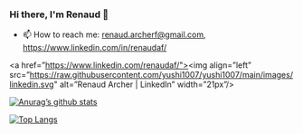 ### Hi there, I'm Renaud 👋

- 📫 How to reach me: renaud.archerf@gmail.com, https://www.linkedin.com/in/renaudaf/

<a href=”https://www.linkedin.com/renaudaf/"><img align=”left” src=”https://raw.githubusercontent.com/yushi1007/yushi1007/main/images/linkedin.svg" alt=”Renaud Archer | LinkedIn” width=”21px”/></a>

[![Anurag’s github stats](https://github-readme-stats.vercel.app/api?username=renaudaf)](https://github.com/renaudaf)

[![Top Langs](https://github-readme-stats.vercel.app/api/top-langs/?username=renaudaf&layout=compact)](https://github.com/renaudaf)
